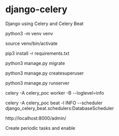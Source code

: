 # django-celery
Django using Celery and Celery Beat

python3 -m venv venv

source venv/bin/activate

pip3 install -r requirements.txt

python3 manage.py migrate

python3 manage.py createsuperuser

python3 manage.py runserver

celery -A celery_poc worker -B --loglevel=info

celery -A celery_poc beat -l INFO --scheduler django_celery_beat.schedulers:DatabaseScheduler

http://localhost:8000/admin/

Create periodic tasks and enable
